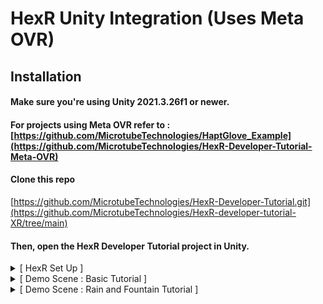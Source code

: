 # HexR Unity Integration (Uses Meta OVR)

## Installation

#### Make sure you're using Unity 2021.3.26f1 or newer.
#### For projects using Meta OVR refer to : [https://github.com/MicrotubeTechnologies/HaptGlove_Example](https://github.com/MicrotubeTechnologies/HexR-Developer-Tutorial-Meta-OVR)
#### Clone this repo 
[https://github.com/MicrotubeTechnologies/HexR-Developer-Tutorial.git](https://github.com/MicrotubeTechnologies/HexR-developer-tutorial-XR/tree/main)
#### Then, open the HexR Developer Tutorial project in Unity.

<details>
<summary> [  HexR Set Up ] </summary>
 
## **Essential HexR Set Up **

#### 1. Ensure you have drag and drop the plugins folder and HexRAssets folder to Unity/Asset.
#### 2. In the folder HexRAssets/Main Prefab you can find the prefab HexR Main (Open XR), drag and drop this to your Hierachy.
#### 3. In HexR Main (Open XR) look for the script Hapt Glove Manager and click Auto Set up, to set up the hand menu and link various essential gameobject.
![Screenshot 2024-12-05 161348](https://github.com/user-attachments/assets/c787f18f-1f69-4da9-900b-b541ddee1f9c)
#### 4. In HexR Main (Open XR) it contains Left/Right Hand Physics which is responsible of linking/mimic the HexR hands to the VR hands from openxr.

</details>

<details>
<summary> [  Demo Scene : Basic Tutorial ] </summary>
 
## **Demo Scene : Basic Tutorial **

#### The **Basic Tutorial ** demo scene contains the implementation to grab and pinch object using HexR grabbing and pinching.
</details>

<details>
<summary> [  Demo Scene : Rain and Fountain Tutorial ] </summary>
 
## **Demo Scene : Rain and Fountain Tutorial**

#### The **Rain and Fountain Tutorial** demo scene contains the haptics implementations for using triggers and colliders to trigger haptics. 
</details>



 
